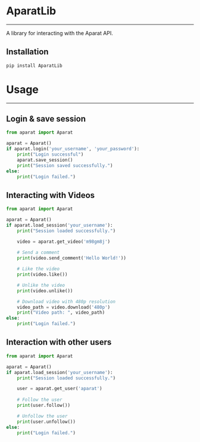 # AparatLib
---
A library for interacting with the Aparat API.

## Installation

```bash
pip install AparatLib
```

# Usage
---
## Login & save session

```python
from aparat import Aparat

aparat = Aparat()
if aparat.login('your_username', 'your_password'):
    print("Login successful")
    aparat.save_session()
    print("Session saved successfully.")
else:
    print("Login failed.")

```

## Interacting with Videos

```python
from aparat import Aparat

aparat = Aparat()
if aparat.load_session('your_username'):
    print("Session loaded successfully.")

    video = aparat.get_video('m98gm8j')
    
    # Send a comment
    print(video.send_comment('Hello World!'))

    # Like the video
    print(video.like())

    # Unlike the video
    print(video.unlike())

    # Download video with 480p resolution
    video_path = video.download('480p')
    print("Video path: ", video_path)
else:
    print("Login failed.")
```

## Interaction with other users

```python
from aparat import Aparat

aparat = Aparat()
if aparat.load_session('your_username'):
    print("Session loaded successfully.")

    user = aparat.get_user('aparat')
    
    # Follow the user
    print(user.follow())

    # Unfollow the user
    print(user.unfollow())
else:
    print("Login failed.")
```
